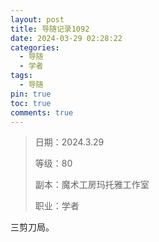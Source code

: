 ```yaml
---
layout: post
title: 导随记录1092
date: 2024-03-29 02:28:22
categories:
  - 导随
  - 学者
tags:
  - 导随
pin: true
toc: true
comments: true
---
```

> 日期：2024.3.29
>
> 等级：80
>
> 副本：魔术工房玛托雅工作室
>
> 职业：学者

三剪刀局。